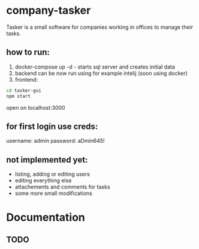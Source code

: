# company-tasker
Tasker is a small software for companies working in offices to manage their tasks.

## how to run:
1. docker-compose up -d - starts sql server and creates initial data
2. backend can be now run using for example intelij (soon using docker)
3. frontend: 
```bash
cd tasker-gui 
npm start
```
open on localhost:3000

## for first login use creds:
username: admin
password: aDmin645!

## not implemented yet:
* listing, adding or editing users
* editing everything else
* attachements and comments for tasks
* some more small modifications

# Documentation

## TODO
